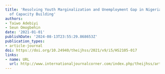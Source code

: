 ```yaml
---
title: 'Resolving Youth Marginalization and Unemployment Gap in Nigeria: The Role
  of Capacity Building'
authors:
- Taiwo Adebiyi
- Seun Omogbehin
date: '2021-01-01'
publishDate: '2024-08-13T23:55:29.868653Z'
publication_types:
- article-journal
doi: https://doi.org/10.24940/theijhss/2021/v9/i5/HS2105-017
links:
- name: URL
  url: http://www.internationaljournalcorner.com/index.php/theijhss/article/view/162987
---
```

